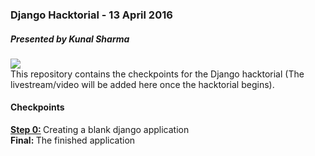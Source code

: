 <h3>Django Hacktorial - 13 April 2016</h3>
<h5>Presented by Kunal Sharma</h5>
<img src="https://raw.githubusercontent.com/TerrapinHackers/Django-hacktorial/master/django.jpg">
<div>
This repository contains the checkpoints for the Django hacktorial (The livestream/video will be added here once the hacktorial begins).
</div>

<h4>Checkpoints</h4>

<div><b><a href="https://github.com/TerrapinHackers/Django-hacktorial/tree/master/step_0_new_project">Step 0:</a> </b>Creating a blank django application</div>


<div><b>Final: </b>The finished application</div>


